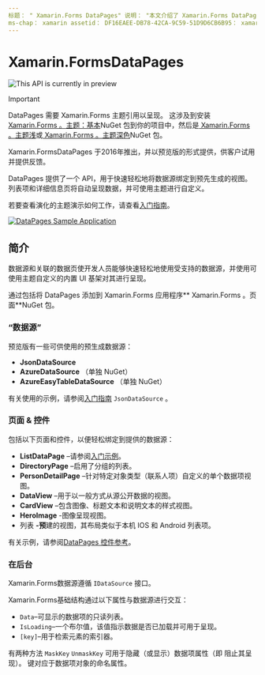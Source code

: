 ```yaml
---
标题： " Xamarin.Forms DataPages" 说明： "本文介绍了 Xamarin.Forms DataPages，它提供了一个 API，可快速轻松地将数据源绑定到预先生成的视图。"
ms-chap： xamarin assetid： DF16EAEE-DB78-42CA-9C59-51D9D6CB6B95： xamarin 窗体作者： davidbritch： dabritch ms. 日期：12/01/2017 非 loc： [ Xamarin.Forms ， Xamarin.Essentials ]
---
```


# <a name="xamarinforms-datapages"></a>Xamarin.FormsDataPages

![](~/media/shared/preview.png "This API is currently in preview")

> [!IMPORTANT]
> DataPages 需要 Xamarin.Forms 主题引用以呈现。 这涉及到安装[ Xamarin.Forms 。主题：基本](https://www.nuget.org/packages/Xamarin.Forms.Theme.Base/)NuGet 包到你的项目中，然后是[ Xamarin.Forms 。主题浅](https://www.nuget.org/packages/Xamarin.Forms.Theme.Light/)或[ Xamarin.Forms 。主题深色](https://www.nuget.org/packages/Xamarin.Forms.Theme.Dark/)NuGet 包。

Xamarin.FormsDataPages 于2016年推出，并以预览版的形式提供，供客户试用并提供反馈。

DataPages 提供了一个 API，用于快速轻松地将数据源绑定到预先生成的视图。 列表项和详细信息页将自动呈现数据，并可使用主题进行自定义。

若要查看演化的主题演示如何工作，请查看[入门指南](get-started.md)。

[![](images/demo-sml.png "DataPages Sample Application")](images/demo.png#lightbox "DataPages Sample Application")

## <a name="introduction"></a>简介

数据源和关联的数据页使开发人员能够快速轻松地使用受支持的数据源，并使用可使用主题自定义的内置 UI 基架对其进行呈现。

通过包括将 DataPages 添加到 Xamarin.Forms 应用程序** Xamarin.Forms 。页面**NuGet 包。

### <a name="data-sources"></a>“数据源”

预览版有一些可供使用的预生成数据源：

* **JsonDataSource**
* **AzureDataSource** （单独 NuGet）
* **AzureEasyTableDataSource** （单独 NuGet）

有关使用的示例，请参阅[入门指南](get-started.md) `JsonDataSource` 。

### <a name="pages--controls"></a>页面 & 控件

包括以下页面和控件，以便轻松绑定到提供的数据源：

* **ListDataPage** –请参阅[入门示例](get-started.md)。
* **DirectoryPage** –启用了分组的列表。
* **PersonDetailPage** –针对特定对象类型（联系人项）自定义的单个数据项视图。
* **DataView** –用于以一般方式从源公开数据的视图。
* **CardView** –包含图像、标题文本和说明文本的样式视图。
* **HeroImage** -图像呈现视图。
* 列表 **-预**建的视图，其布局类似于本机 IOS 和 Android 列表项。

有关示例，请参阅[DataPages 控件参考](controls.md)。

### <a name="under-the-hood"></a>在后台

Xamarin.Forms数据源遵循 `IDataSource` 接口。

Xamarin.Forms基础结构通过以下属性与数据源进行交互：

* `Data`–可显示的数据项的只读列表。
* `IsLoading`–一个布尔值，该值指示数据是否已加载并可用于呈现。
* `[key]`–用于检索元素的索引器。

有两种方法 `MaskKey` `UnmaskKey` 可用于隐藏（或显示）数据项属性（即 阻止其呈现）。
键对应于数据项对象的命名属性。
